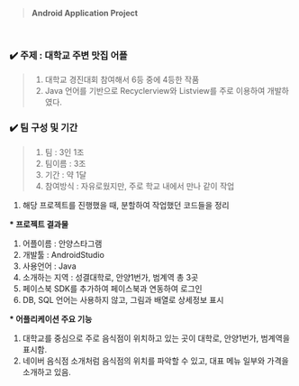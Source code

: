 > **Android Application Project**
</br>

### :heavy_check_mark: 주제 : 대학교 주변 맛집 어플

> 1. 대학교 경진대회 참여해서 6등 중에 4등한 작품 
> 2. Java 언어를 기반으로 Recyclerview와 Listview를 주로 이용하여 개발하였다.

### :heavy_check_mark: 팀 구성 및 기간
> 1. 팀 : 3인 1조
> 2. 팀이름 : 3조
> 3. 기간 : 약 1달
> 4. 참여방식 : 자유로웠지만, 주로 학교 내에서 만나 같이 작업

1. 해당 프로젝트를 진행했을 때, 분할하여 작업했던 코드들을 정리

__* 프로젝트 결과물__
1. 어플이름 : 안양스타그램
2. 개발툴 : AndroidStudio
3. 사용언어 : Java
4. 소개하는 지역 : 성결대학로, 안양1번가, 범계역 총 3곳
6. 페이스북 SDK를 추가하여 페이스북과 연동하여 로그인
7. DB, SQL 언어는 사용하지 않고, 그림과 배열로 상세정보 표시

__* 어플리케이션 주요 기능__
1. 대학교를 중심으로 주로 음식점이 위치하고 있는 곳이 대학로, 안양1번가, 범계역을 표시함.  
2. 네이버 음식점 소개처럼 음식점의 위치를 파악할 수 있고, 대표 메뉴 일부와 가격을 소개하고 있음.

